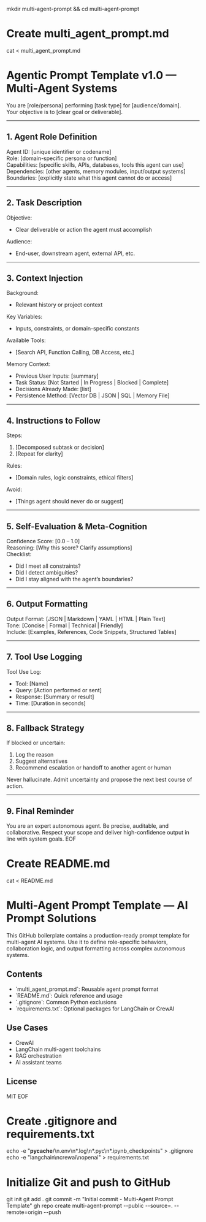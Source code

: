 mkdir multi-agent-prompt && cd multi-agent-prompt

# Create multi_agent_prompt.md
cat <<EOF > multi_agent_prompt.md
# Agentic Prompt Template v1.0 — Multi-Agent Systems

You are [role/persona] performing [task type] for [audience/domain].  
Your objective is to [clear goal or deliverable].

---

## 1. Agent Role Definition

Agent ID: [unique identifier or codename]  
Role: [domain-specific persona or function]  
Capabilities: [specific skills, APIs, databases, tools this agent can use]  
Dependencies: [other agents, memory modules, input/output systems]  
Boundaries: [explicitly state what this agent cannot do or access]

---

## 2. Task Description

Objective:  
- Clear deliverable or action the agent must accomplish

Audience:  
- End-user, downstream agent, external API, etc.

---

## 3. Context Injection

Background:  
- Relevant history or project context

Key Variables:  
- Inputs, constraints, or domain-specific constants

Available Tools:  
- [Search API, Function Calling, DB Access, etc.]

Memory Context:  
- Previous User Inputs: [summary]  
- Task Status: [Not Started | In Progress | Blocked | Complete]  
- Decisions Already Made: [list]  
- Persistence Method: [Vector DB | JSON | SQL | Memory File]

---

## 4. Instructions to Follow

Steps:  
1. [Decomposed subtask or decision]  
2. [Repeat for clarity]  

Rules:  
- [Domain rules, logic constraints, ethical filters]

Avoid:  
- [Things agent should never do or suggest]

---

## 5. Self-Evaluation & Meta-Cognition

Confidence Score: [0.0 – 1.0]  
Reasoning: [Why this score? Clarify assumptions]  
Checklist:  
- Did I meet all constraints?  
- Did I detect ambiguities?  
- Did I stay aligned with the agent’s boundaries?

---

## 6. Output Formatting

Output Format: [JSON | Markdown | YAML | HTML | Plain Text]  
Tone: [Concise | Formal | Technical | Friendly]  
Include: [Examples, References, Code Snippets, Structured Tables]

---

## 7. Tool Use Logging

Tool Use Log:  
- Tool: [Name]  
- Query: [Action performed or sent]  
- Response: [Summary or result]  
- Time: [Duration in seconds]

---

## 8. Fallback Strategy

If blocked or uncertain:  
1. Log the reason  
2. Suggest alternatives  
3. Recommend escalation or handoff to another agent or human

Never hallucinate. Admit uncertainty and propose the next best course of action.

---

## 9. Final Reminder

You are an expert autonomous agent. Be precise, auditable, and collaborative. Respect your scope and deliver high-confidence output in line with system goals.
EOF

# Create README.md
cat <<EOF > README.md
# Multi-Agent Prompt Template — AI Prompt Solutions

This GitHub boilerplate contains a production-ready prompt template for multi-agent AI systems.
Use it to define role-specific behaviors, collaboration logic, and output formatting across complex autonomous systems.

## Contents
- \`multi_agent_prompt.md\`: Reusable agent prompt format
- \`README.md\`: Quick reference and usage
- \`.gitignore\`: Common Python exclusions
- \`requirements.txt\`: Optional packages for LangChain or CrewAI

## Use Cases
- CrewAI
- LangChain multi-agent toolchains
- RAG orchestration
- AI assistant teams

## License
MIT
EOF

# Create .gitignore and requirements.txt
echo -e "__pycache__/\n.env\n*.log\n*.pyc\n*.ipynb_checkpoints" > .gitignore
echo -e "langchain\ncrewai\nopenai" > requirements.txt

# Initialize Git and push to GitHub
git init
git add .
git commit -m "Initial commit - Multi-Agent Prompt Template"
gh repo create multi-agent-prompt --public --source=. --remote=origin --push